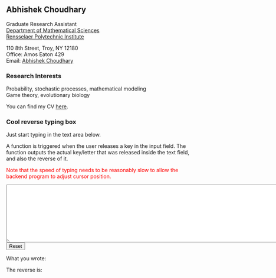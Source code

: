 ## Abhishek Choudhary

Graduate Research Assistant <br />
<a href="https://science.rpi.edu/mathematical-sciences">Department of Mathematical Sciences</a><br />
<a href="http://www.rpi.edu/">Rensselaer Polytechnic Institute</a><br />

110 8th Street, Troy, NY 12180 <br />
Office: Amos Eaton 429 <br />
Email: <a href="mailto:abhi.achoudhary@gmail.com">Abhishek Choudhary</a> <br />

### Research Interests
Probability, stochastic processes, mathematical modeling <br />
Game theory, evolutionary biology <br />

<!-- You can find my CV <a href="http://abhiachoudhary.github.io/docs/CV_Abhishek_Choudhary.pdf">here</a>. <br /> -->
You can find my CV <a href="https://github.com/abhiachoudhary/abhiachoudhary.github.io/raw/master/docs/CV_Abhishek_Choudhary.pdf">here</a>. <br />

<html lang="en">
<head>
  <meta charset="UTF-8">
  <!-- meta name="viewport" content="width=device-width, initial-scale=1.0" -->
  <link rel="stylesheet" href="style.css">
  <!-- title>My Website</title -->
</head>
<body>

<h3>Cool reverse typing box</h3>

<!---using https://stackoverflow.com/questions/7524855/right-to-left-text-html-input -->
<script>
function reverseString(str) {
    return str.split("").reverse().join("");
}

function my_fun(element)
{   
    if(element.setSelectionRange){
        element.setSelectionRange(0,0);
    }
  var x = document.getElementById("reverse_text_box").value;
  document.getElementById("demo").innerHTML = x;
  document.getElementById("demo2").innerHTML = reverseString(x);
}
function makeDelay(ms) {
    var timer = 0;
    return function(callback){
        clearTimeout (timer);
        timer = setTimeout(callback, ms);
    };
};
var delay = makeDelay(250);
$(reverse_text_box).on('keyup', function() {delay(someCallback);});
</script>
Just start typing in the text area below.

<p>A function is triggered when the user releases a key in the input field. The function outputs the actual key/letter that was released inside the text field, and also the reverse of it.</p>
<p style="color:red">Note that the speed of typing needs to be reasonably slow to allow the backend program to adjust cursor position.</p>
<form>
   <textarea id="reverse_text_box" name="reverse_text_box" dir="rtl" rows="10" cols="100" onkeyup="my_fun(this);"></textarea>
    <!--    <input type="text" name="textbox" style="direction:RTL;" onkeyup="my_fun(this);"/>  -->
    <br>
    <input type="reset" />
</form>

<p>What you wrote: <span id="demo"></span></p>
<p>The reverse is: <span id="demo2"></span></p>

</body>
</html>
